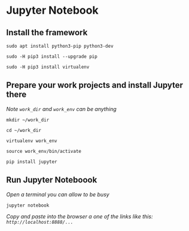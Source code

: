 # Jupyter Notebook

## Install the framework
`sudo apt install python3-pip python3-dev`

`sudo -H pip3 install --upgrade pip`

`sudo -H pip3 install virtualenv`

## Prepare your work projects and install Jupyter there
*Note `work_dir` and `work_env` can be anything*

`mkdir ~/work_dir`

`cd ~/work_dir`

`virtualenv work_env`

`source work_env/bin/activate`

`pip install jupyter`

## Run Jupyter Noteboook
*Open a terminal you can allow to be busy*

`jupyter notebook`

*Copy and paste into the browser a one of the links like this: `http://localhost:8888/...`*
